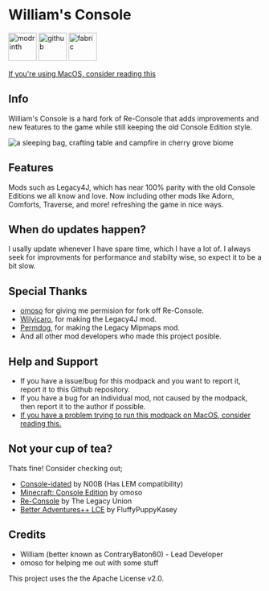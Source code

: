 # William's Console

<img alt="modrinth" height="56" src="https://cdn.jsdelivr.net/npm/@intergrav/devins-badges@3/assets/cozy/available/modrinth_vector.svg"> <img alt="github" height="56" src="https://cdn.jsdelivr.net/npm/@intergrav/devins-badges@3/assets/cozy/available/github_vector.svg"> <img alt="fabric" height="56" src="https://cdn.jsdelivr.net/npm/@intergrav/devins-badges@3/assets/cozy/supported/fabric_vector.svg">





[If you're using MacOS, consider reading this](https://github.com/contrarybaton60/Williams-Console/wiki/Running-William's-Console-or-Re%E2%80%90Console-on-MacOS)
## Info
William's Console is a hard fork of Re-Console that adds improvements and new features to the game while still keeping the old Console Edition style.
 

![a sleeping bag, crafting table and campfire in cherry grove biome](https://cdn.modrinth.com/data/RonOSA8X/images/c1fc5ced8756feeab2eacd5ba970e65e66719357.png)

## Features
Mods such as Legacy4J, which has near 100% parity with the old Console Editions we all know and love. Now including other mods like Adorn, Comforts, Traverse, and more! refreshing the game in nice ways.

## When do updates happen?
I usally update whenever I have spare time, which I have a lot of. I always seek for improvments for performance and stabilty wise, so expect it to be a bit slow.

## Special Thanks
- [omoso](https://modrinth.com/user/omoso) for giving me permision for fork off Re-Console.
- [Wilyicaro](https://modrinth.com/user/wilyicaro), for making the Legacy4J mod.
- [Permdog](https://modrinth.com/user/Permdog99), for making the Legacy Mipmaps mod.
- And all other mod developers who made this project posible.

## Help and Support
- If you have a issue/bug for this modpack and you want to report it, report it to this Github repository.
- If you have a bug for an individual mod, not caused by the modpack, then report it to the author if possible.
- [If you have a problem trying to run this modpack on MacOS, consider reading this.](https://github.com/contrarybaton60/Williams-Console/wiki/Running-William's-Console-or-Re%E2%80%90Console-on-MacOS)

## Not your cup of tea?
Thats fine! Consider checking out;
- [Console-idated](https://modrinth.com/modpack/console-idated) by N00B (Has LEM compatibility)
- [Minecraft: Console Edition](https://modrinth.com/modpack/consoleedition) by omoso
- [Re-Console](https://modrinth.com/modpack/legacy-minecraft) by The Legacy Union
- [Better Adventures++ LCE](https://modrinth.com/modpack/better-adventures++-lce) by FluffyPuppyKasey

## Credits
- William (better known as ContraryBaton60) - Lead Developer
- omoso for helping me out with some stuff

This project uses the the Apache License v2.0.
